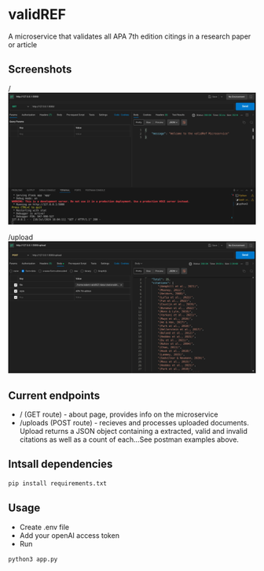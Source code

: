 # validREF
A microservice that validates all APA 7th edition citings in a research paper or article

## Screenshots
/
![](./screenshots/get.png)

/upload
![](./screenshots/post.png)

## Current endpoints

- / (GET route) - about page, provides info on the microservice
- /uploads (POST route) - recieves and processes uploaded documents.
Upload returns a JSON object containing a  extracted, valid and invalid citations as well as a count of each...See postman examples above.

## Intsall dependencies

```bash
pip install requirements.txt
```
## Usage
- Create .env file
- Add your openAI access token
- Run
```bash
python3 app.py
```